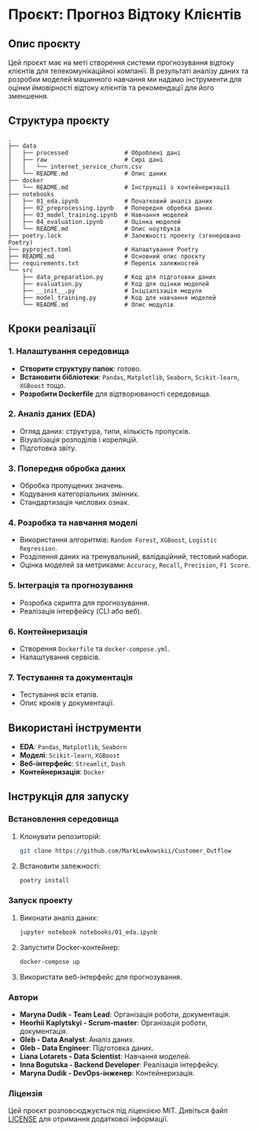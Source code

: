 # Проєкт: Прогноз Відтоку Клієнтів

## Опис проєкту
Цей проєкт має на меті створення системи прогнозування відтоку клієнтів для телекомунікаційної компанії. В результаті аналізу даних та розробки моделей машинного навчання ми надамо інструменти для оцінки ймовірності відтоку клієнтів та рекомендації для його зменшення.

## Структура проєкту
```
.
├── data
│   ├── processed                # Оброблені дані
│   ├── raw                      # Сирі дані
│   │   └── internet_service_churn.csv
│   └── README.md                # Опис даних
├── docker
│   └── README.md                # Інструкції з контейнеризації
├── notebooks
│   ├── 01_eda.ipynb             # Початковий аналіз даних
│   ├── 02_preprocessing.ipynb   # Попередня обробка даних
│   ├── 03_model_training.ipynb  # Навчання моделей
│   ├── 04_evaluation.ipynb      # Оцінка моделей
│   └── README.md                # Опис ноутбуків
├── poetry.lock                  # Залежності проекту (згенеровано Poetry)
├── pyproject.toml               # Налаштування Poetry
├── README.md                    # Основний опис проєкту
├── requirements.txt             # Перелік залежностей
└── src
    ├── data_preparation.py      # Код для підготовки даних
    ├── evaluation.py            # Код для оцінки моделей
    ├── __init__.py              # Ініціалізація модуля
    ├── model_training.py        # Код для навчання моделей
    └── README.md                # Опис модулів
```

## Кроки реалізації

### 1. Налаштування середовища
- **Створити структуру папок**: готово.
- **Встановити бібліотеки**: `Pandas`, `Matplotlib`, `Seaborn`, `Scikit-learn`, `XGBoost` тощо.
- **Розробити Dockerfile** для відтворюваності середовища.

### 2. Аналіз даних (EDA)
- Огляд даних: структура, типи, кількість пропусків.
- Візуалізація розподілів і кореляцій.
- Підготовка звіту.

### 3. Попередня обробка даних
- Обробка пропущених значень.
- Кодування категоріальних змінних.
- Стандартизація числових ознак.

### 4. Розробка та навчання моделі
- Використання алгоритмів: `Random Forest`, `XGBoost`, `Logistic Regression`.
- Розділення даних на тренувальний, валідаційний, тестовий набори.
- Оцінка моделей за метриками: `Accuracy`, `Recall`, `Precision`, `F1 Score`.

### 5. Інтеграція та прогнозування
- Розробка скрипта для прогнозування.
- Реалізація інтерфейсу (CLI або веб).

### 6. Контейнеризація
- Створення `Dockerfile` та `docker-compose.yml`.
- Налаштування сервісів.

### 7. Тестування та документація
- Тестування всіх етапів.
- Опис кроків у документації.

## Використані інструменти
- **EDA**: `Pandas`, `Matplotlib`, `Seaborn`
- **Моделі**: `Scikit-learn`, `XGBoost`
- **Веб-інтерфейс**: `Streamlit`, `Dash`
- **Контейнеризація**: `Docker`

## Інструкція для запуску

### Встановлення середовища
1. Клонувати репозиторій:
   ```bash
   git clone https://github.com/MarkLewkowskii/Customer_Outflow
   ```
2. Встановити залежності:
   ```bash
   poetry install
   ```

### Запуск проекту
1. Виконати аналіз даних:
   ```bash
   jupyter notebook notebooks/01_eda.ipynb
   ```
2. Запустити Docker-контейнер:
   ```bash
   docker-compose up
   ```
3. Використати веб-інтерфейс для прогнозування.

### Автори
- **Maryna Dudik - Team Lead**: Організація роботи, документація.
- **Heorhii Kaplytskyi - Scrum-master**: Організація роботи, документація.
- **Gleb - Data Analyst**: Аналіз даних.
- **Gleb - Data Engineer**: Підготовка даних.
- **Liana Lotarets - Data Scientist**: Навчання моделей.
- **Inna Bogutska - Backend Developer**: Реалізація інтерфейсу.
- **Maryna Dudik - DevOps-інженер**: Контейнеризація.


### Ліцензія

Цей проєкт розповсюджується під ліцензією MIT. Дивіться файл [LICENSE](https://www.google.com/url?sa=E&source=gmail&q=LICENSE) для отримання додаткової інформації.
